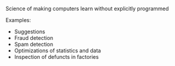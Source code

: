 Science of making computers learn without explicitly programmed

Examples:
- Suggestions
- Fraud detection
- Spam detection
- Optimizations of statistics and data
- Inspection of defuncts in factories